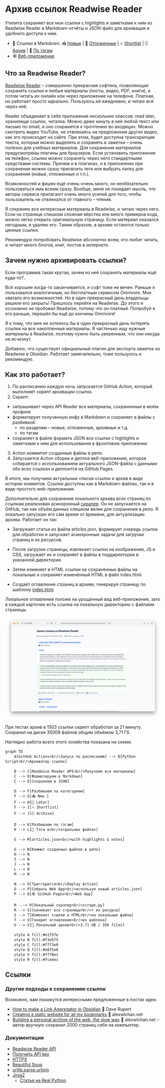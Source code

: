 # Архив ссылок Readwise Reader

Утилита сохраняет все мои ссылки с highlights и заметками к ним из Readwise Reader в Markdown-отчёты и JSON-файл для архивации и удобного доступа к ним.

- 🔗 Ссылки в Markdown: 📥 [Новые](./links/new.md) | 🔎 [Отложенные](./links/later.md) | ⭐ [Shortlist](./links/shortlist.md) | 🗄️ [Архив](./links/archive.md) | 🔖 [По тэгам](./links/tags/inspiration.md)
- 🕸️ [Веб-приложение](https://hazadus.github.io/readwise-links/)

## Что за Readwise Reader?

[Readwise Reader](http://read.readwise.io) – совершенно прекрасная софтина, позволяющая сохранять ссылки и любые материалы (посты, видео, PDF, книги), и потом читать их онлайн или через приложение на телефоне. Платная, но работает просто идеально. Пользуюсь ей ежедневно, и читаю всё через неё.

Reader объединяет в себе приложения нескольких классов: read later, хранилище ссылок, читалка. Можно даже кинуть в неё любой текст или письмо по email, и оно сохранится к прочтению во входящих. Можно смотреть видео YouTube, не отвлекаясь на предложения других видео, как это происходит на сайте. При этом, будет доступна транскрипция текста, который можно выделять и сохранять в заметки – очень полезно для учебных материалов. Для сохранения материалов предусмотрены плагины для браузеров. Если установить приложение на телефон, ссылки можно сохранять через него стандартными средствами системы. Причем и в плагинах, и в приложении при сохранении можно сразу присвоить теги или выбрать папку для сохранения (новые, отложенные и т.п.).

Возможностей и фишек ещё очень-очень много, но необязательно пользоваться ими всеми сразу. Вообще, меня не покидает мысль, что авторы сервиса прилагают очень много усилий для того, чтобы пользователь не отвлекался от главного – чтения.

Я сохраняю все интересные материалы в Readwise, и читаю через него. Если на странице слишком сложная вёрстка или много примеров кода, можно легко открыть оригинальную страницу. Если материал оказался негодным, я удаляю его. Таким образом, в архиве остаются только ценные ссылки.

Рекомендую попробовать Readwise абсолютно всем, кто любит читать, и читает много блогов, книг, постов в интернете.

## Зачем нужно архивировать ссылки?

Если программа такая крутая, зачем из неё сохранять материалы ещё куда-то?..

Всё хорошее когда-то заканчивается, и софт тоже не вечен. Раньше я пользовался аналогичным, но бесплатным сервисом Omnivore. Мне хватало его возможностей. Но в один прекрасный день владельцы решили его закрыть! Пришлось перейти на Readwise. До этого я осознанно не пробовал Readwise, потому что он платный. Попробуй я его раньше, перешёл бы ещё до кончины Omnivore!

Я к тому, что мне не хотелось бы в один прекрасный день потерять ссылки на все накопленные материалы. Я частенько ищу нужные материалы в Readwise, поэтому нужно быть уверенным, что они никуда не исчезнут.

Добавлю, что существует официальный плагин для экспорта заметок из Readwise в Obsidian. Работает замечательно, тоже пользуюсь и рекомендую.

## Как это работает?

1. По расписанию каждую ночь запускается GitHub Action, который выполняет скрипт архивации ссылок.
2. Скрипт:

- запрашивает через API Reader все материалы, сохраненные в моём профиле
- форматирует полученную инфу в Markdown и сохраняет в файлы с разбивкой:
  - по разделам – новые, отложенные, архивные и т.д.
  - по тэгам
- сохраняет в файле формата JSON все ссылки с highlights и заметками к ним
  для использования в фронтовом приложении

3. Action коммитит созданные файлы в репо.
4. Запускается Action сборки и деплоя веб-приложения, которое собирается с использованием актуального JSON-файла с данными обо всех ссылках и деплоится на GitHub Pages.

В итоге, мы получаем актуальные списки ссылок и архив в виде истории коммитов. Ссылки доступны как в Markdown-файлах, так и в виде простого web-приложения.

Дополнительно для сохранения локального архива всех страниц по ссылкам реализован асинхронный [скрапер](./app/scrape.py). Он не запускается на GitHub, так как объём данных слишком велик для сохранения в репо. Я локально запускаю его сам время от времени, для актуализации архива. Работает он так:

- Загружает статьи из файла articles.json, формирует очередь ссылок для обработки
  и запускает асинхронные задачи для загрузки страниц и их ресурсов.

- После загрузки страницы, извлекает ссылки на изображения, JS и CSS, загружает их и
  сохраняет в файлы в поддиректории в указанной директории.

- Затем изменяет в HTML ссылки на сохранённые файлы на локальные и сохраняет изменённый
  HTML в файл index.html.

- Создаёт оглавление страниц в архиве, генерируя страницу по шаблону [index.html](./app/templates/index.html).

Локальное оглавление похоже на урощенный вид веб-приложения, зато в каждой карточке есть ссылка на локальную директорию с файлами страницы.

![Скрин страницы оглавления локального архива](./docs/local_archive_index.png)

При тестах архив в 1503 ссылки скрипт обработал за 21 минуту. Сохранил на диске 35008 файлов общим объёмом 3,71 Гб.

Наглядно работа всего этого хозяйства показана на схеме:

```mermaid
graph TD
    A[GitHub Actions<br/>Запуск по расписанию] --> B[Python Script<br/>Архиватор ссылок]

    B --> C[Readwise Reader API<br/>Получаем все материалы]
    C --> D[Форматируем в Markdown]
    C --> E[Сохраянем в JSON]

    D --> F[Разбиваем по категориям]
    F --> G[📥 New ]
    F --> H[🔎 Later]
    F --> I[⭐ Shortlist]
    F --> J[🗄️ Archive]

    D --> K[Разбиваем по тэгам]
    K --> L[🔖 Тэги в<br/>отдельных файлах]

    E --> M[articles.json<br/>with highlights & notes]

    G --> N[Коммит созданных файлов в репо]
    H --> N
    I --> N
    J --> N
    L --> N
    M --> N

    N --> O[Триггерится<br/>Deploy Action]
    O --> P[Собрать Web App<br/>используя новый articles.json]
    P --> Q[🕸️ GitHub Pages<br/>Web App]

    M -.-> R[Локальный скрэпер<br/>scrape.py]
    R --> S[Скачивает все страницы<br/>+ их ресурсы]
    S --> T[Изменяет ссылки в HTML<br/>на локальные файлы]
    T --> U[Генерит оглавление<br/>из шаблона]
    U --> V[💾 Локальный архив<br/>3.71 GB / 35K files]

    style A fill:#e1f5fe
    style B fill:#f3e5f5
    style C fill:#fff3e0
    style Q fill:#e8f5e8
    style V fill:#fff8e1
    style R fill:#fce4ec
```

## Ссылки

### Другие подходы к сохранению ссылок

Возможно, вам покажутся интересными предложенные в постах идеи.

- [How to make a Link Aggregator in Obsidian](https://daverupert.com/2025/05/obsidian-link-aggregator/) 👤 Dave Rupert
- [Creating a static website for all my bookmarks](https://alexwlchan.net/2025/bookmarks-static-site/?utm_source=mastodon) 👤 alexwlchan.net
- [Building a personal archive of the web, the slow way](https://alexwlchan.net/2025/personal-archive-of-the-web/?utm_source=rss) 👤 alexwlchan.net – автор вручную сохранил 2000 страниц себе на компьютер.

### Документация

- [Readwise Reader API](https://readwise.io/reader_api)
- [Получить API key](https://readwise.io/access_token)
- [HTTPX](https://www.python-httpx.org/async/)
- [Beautiful Soup](https://www.crummy.com/software/BeautifulSoup/bs4/doc/)
- [urllib.parse.urljoin](https://docs.python.org/3/library/urllib.parse.html#urllib.parse.urljoin)
- [Jinja2](https://jinja.palletsprojects.com/en/stable/)
  - [Статья на Real Python](https://realpython.com/primer-on-jinja-templating/)
